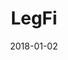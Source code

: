 ---
layout: site
title: "LegFi"
date: 2018-01-02
categories: [community]
version: 4.4.4
major: 4
minor: 4
patch: 4
slug: legfi
link: https://www.legfi.com/
submitter: lpolepeddi
permalink: /sites/:slug
---
